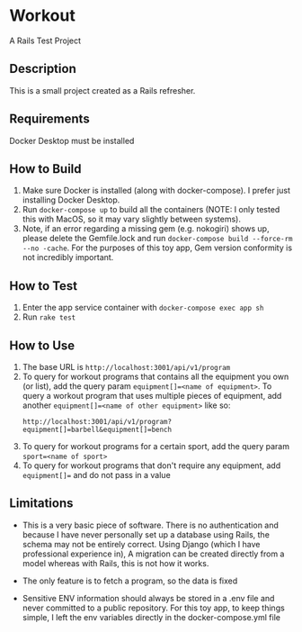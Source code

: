 # Workout
A Rails Test Project

## Description
This is a small project created as a Rails refresher.

## Requirements
Docker Desktop must be installed

## How to Build
1. Make sure Docker is installed (along with docker-compose). I prefer just installing Docker Desktop.
2. Run `docker-compose up` to build all the containers (NOTE: I only tested this with MacOS, so it may vary slightly between systems).
3. Note, if an error regarding a missing gem (e.g. nokogiri) shows up, please delete the Gemfile.lock and run `docker-compose build --force-rm --no -cache`.
   For the purposes of this toy app, Gem version conformity is not incredibly important.

## How to Test
1. Enter the app service container with `docker-compose exec app sh`
2. Run `rake test`

## How to Use
1. The base URL is `http://localhost:3001/api/v1/program`
2. To query for workout programs that contains all the equipment you own (or list), add the query param `equipment[]=<name of equipment>`. To query a workout
   program that uses multiple pieces of equipment, add another `equipment[]=<name of other equipment>` like so:
   ```
   http://localhost:3001/api/v1/program?equipment[]=barbell&equipment[]=bench
   ```
3. To query for workout programs for a certain sport, add the query param `sport=<name of sport>`
4. To query for workout programs that don't require any equipment, add `equipment[]=` and do not pass in a value

## Limitations
- This is a very basic piece of software. There is no authentication and because I have never personally set up a database using Rails, the schema
may not be entirely correct. Using Django (which I have professional experience in), A migration can be created directly from a model whereas with Rails,
this is not how it works.

- The only feature is to fetch a program, so the data is fixed

- Sensitive ENV information should always be stored in a .env file and never committed to a public repository. For this toy app, to keep things simple, I left the env variables directly in the docker-compose.yml file
